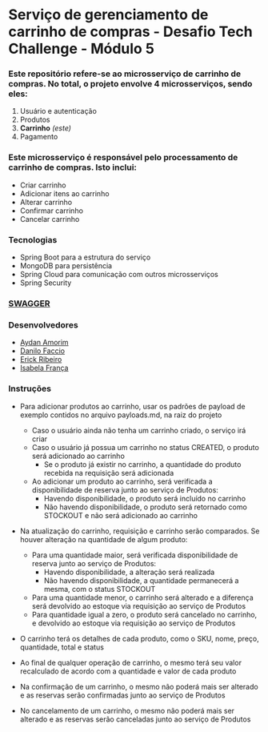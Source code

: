 # Serviço de gerenciamento de carrinho de compras - Desafio Tech Challenge - Módulo 5

### Este repositório refere-se ao microsserviço de carrinho de compras. No total, o projeto envolve 4 microsserviços, sendo eles:

1. Usuário e autenticação
2. Produtos
3. **Carrinho** *(este)* 
4. Pagamento

### Este microsserviço é responsável pelo processamento de carrinho de compras. Isto inclui:

* Criar carrinho
* Adicionar itens ao carrinho
* Alterar carrinho
* Confirmar carrinho
* Cancelar carrinho

### Tecnologias

* Spring Boot para a estrutura do serviço
* MongoDB para persistência
* Spring Cloud para comunicação com outros microsserviços
* Spring Security

### [SWAGGER](http://localhost:7077/swagger-ui/index.html#/)

### Desenvolvedores

- [Aydan Amorim](https://github.com/AydanAmorim)
- [Danilo Faccio](https://github.com/DFaccio)
- [Erick Ribeiro](https://github.com/erickmatheusribeiro)
- [Isabela França](https://github.com/fysabelah)

### Instruções

 * Para adicionar produtos ao carrinho, usar os padrões de payload de exemplo contidos no arquivo payloads.md, na raiz do projeto
   * Caso o usuário ainda não tenha um carrinho criado, o serviço irá criar
   * Caso o usuário já possua um carrinho no status CREATED, o produto será adicionado ao carrinho
     * Se o produto já existir no carrinho, a quantidade do produto recebida na requisição será adicionada
   * Ao adicionar um produto ao carrinho, será verificada a disponibilidade de reserva junto ao serviço de Produtos:
     * Havendo disponibilidade, o produto será incluído no carrinho
     * Não havendo disponibilidade, o produto será retornado como STOCKOUT e não será adicionado ao carrinho


 * Na atualização do carrinho, requisição e carrinho serão comparados. Se houver alteração na quantidade de algum produto:
   * Para uma quantidade maior, será verificada disponibilidade de reserva junto ao serviço de Produtos:
     * Havendo disponibilidade, a alteração será realizada
     * Não havendo disponibilidade, a quantidade permanecerá a mesma, com o status STOCKOUT
   * Para uma quantidade menor, o carrinho será alterado e a diferença será devolvido ao estoque via requisição ao serviço de Produtos
   * Para quantidade igual a zero, o produto será cancelado no carrinho, e devolvido ao estoque via requisição ao serviço de Produtos


 * O carrinho terá os detalhes de cada produto, como o SKU, nome, preço, quantidade, total e status


 * Ao final de qualquer operação de carrinho, o mesmo terá seu valor recalculado de acordo com a quantidade e valor de cada produto


 * Na confirmação de um carrinho, o mesmo não poderá mais ser alterado e as reservas serão confirmadas junto ao serviço de Produtos


 * No cancelamento de um carrinho, o mesmo não poderá mais ser alterado e as reservas serão canceladas junto ao serviço de Produtos
